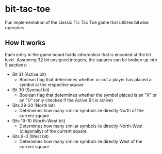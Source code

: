 # bit-tac-toe

Fun implementation of the classic Tic Tac Toe game that utilizes bitwise operators.

## How it works

Each entry in the game board holds information that is encoded at the bit level. Assuming 32 bit unsigned integers, the squares can be broken up into 5 sections:

- Bit 31 (Active bit)
  - Boolean flag that determines whether or not a player has placed a symbol at the respective square
- Bit 30 (Symbol bit)
  - Boolean flag that determines whether the symbol placed is an "X" or an "O" (only checked if the Active Bit is active)
- Bits 29-20 (North bit)
  - Determines how many similar symbols lie directly North of the current square
- Bits 19-10 (North-West bit)
  - Determines how many similar symbols lie directly North-West (diagonally) of the current square
- Bits 9-0 (West bit)
  - Determines how many similar symbols lie directly West of the current square
